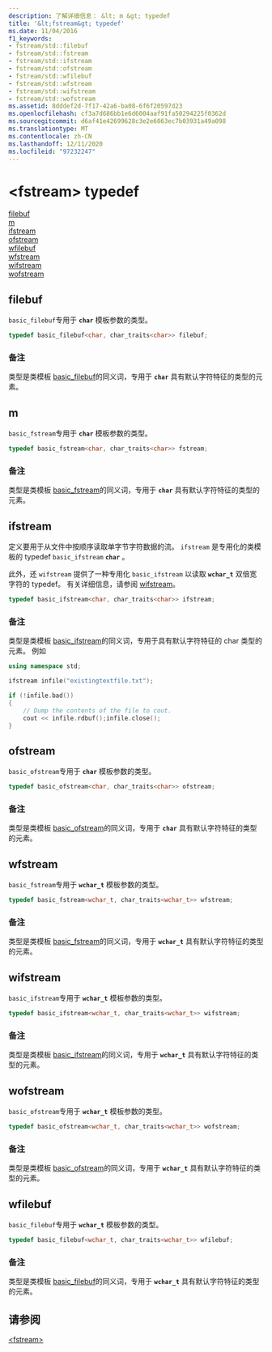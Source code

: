 ```yaml
---
description: 了解详细信息： &lt; m &gt; typedef
title: '&lt;fstream&gt; typedef'
ms.date: 11/04/2016
f1_keywords:
- fstream/std::filebuf
- fstream/std::fstream
- fstream/std::ifstream
- fstream/std::ofstream
- fstream/std::wfilebuf
- fstream/std::wfstream
- fstream/std::wifstream
- fstream/std::wofstream
ms.assetid: 8dddef2d-7f17-42a6-ba08-6f6f20597d23
ms.openlocfilehash: cf3a7d686bb1e6d6004aaf91fa50294225f0362d
ms.sourcegitcommit: d6af41e42699628c3e2e6063ec7b03931a49a098
ms.translationtype: MT
ms.contentlocale: zh-CN
ms.lasthandoff: 12/11/2020
ms.locfileid: "97232247"
---
```

# <a name="ltfstreamgt-typedefs"></a>&lt;fstream&gt; typedef

[filebuf](#filebuf)\
[m](#fstream)\
[ifstream](#ifstream)\
[ofstream](#ofstream)\
[wfilebuf](#wfilebuf)\
[wfstream](#wfstream)\
[wifstream](#wifstream)\
[wofstream](#wofstream)

## <a name="filebuf"></a><a name="filebuf"></a> filebuf

`basic_filebuf`专用于 **`char`** 模板参数的类型。

```cpp
typedef basic_filebuf<char, char_traits<char>> filebuf;
```

### <a name="remarks"></a>备注

类型是类模板 [basic_filebuf](../standard-library/basic-filebuf-class.md)的同义词，专用于 **`char`** 具有默认字符特征的类型的元素。

## <a name="fstream"></a><a name="fstream"></a> m

`basic_fstream`专用于 **`char`** 模板参数的类型。

```cpp
typedef basic_fstream<char, char_traits<char>> fstream;
```

### <a name="remarks"></a>备注

类型是类模板 [basic_fstream](../standard-library/basic-fstream-class.md)的同义词，专用于 **`char`** 具有默认字符特征的类型的元素。

## <a name="ifstream"></a><a name="ifstream"></a> ifstream

定义要用于从文件中按顺序读取单字节字符数据的流。 `ifstream` 是专用化的类模板的 typedef `basic_ifstream` **`char`** 。

此外，还 `wifstream` 提供了一种专用化 `basic_ifstream` 以读取 **`wchar_t`** 双倍宽字符的 typedef。 有关详细信息，请参阅 [wifstream](../standard-library/fstream-typedefs.md#wifstream)。

```cpp
typedef basic_ifstream<char, char_traits<char>> ifstream;
```

### <a name="remarks"></a>备注

类型是类模板 [basic_ifstream](../standard-library/basic-ifstream-class.md)的同义词，专用于具有默认字符特征的 char 类型的元素。 例如

```cpp
using namespace std;

ifstream infile("existingtextfile.txt");

if (!infile.bad())
{
    // Dump the contents of the file to cout.
    cout << infile.rdbuf();infile.close();
}
```

## <a name="ofstream"></a><a name="ofstream"></a> ofstream

`basic_ofstream`专用于 **`char`** 模板参数的类型。

```cpp
typedef basic_ofstream<char, char_traits<char>> ofstream;
```

### <a name="remarks"></a>备注

类型是类模板 [basic_ofstream](../standard-library/basic-ofstream-class.md)的同义词，专用于 **`char`** 具有默认字符特征的类型的元素。

## <a name="wfstream"></a><a name="wfstream"></a> wfstream

`basic_fstream`专用于 **`wchar_t`** 模板参数的类型。

```cpp
typedef basic_fstream<wchar_t, char_traits<wchar_t>> wfstream;
```

### <a name="remarks"></a>备注

类型是类模板 [basic_fstream](../standard-library/basic-fstream-class.md)的同义词，专用于 **`wchar_t`** 具有默认字符特征的类型的元素。

## <a name="wifstream"></a><a name="wifstream"></a> wifstream

`basic_ifstream`专用于 **`wchar_t`** 模板参数的类型。

```cpp
typedef basic_ifstream<wchar_t, char_traits<wchar_t>> wifstream;
```

### <a name="remarks"></a>备注

类型是类模板 [basic_ifstream](../standard-library/basic-ifstream-class.md)的同义词，专用于 **`wchar_t`** 具有默认字符特征的类型的元素。

## <a name="wofstream"></a><a name="wofstream"></a> wofstream

`basic_ofstream`专用于 **`wchar_t`** 模板参数的类型。

```cpp
typedef basic_ofstream<wchar_t, char_traits<wchar_t>> wofstream;
```

### <a name="remarks"></a>备注

类型是类模板 [basic_ofstream](../standard-library/basic-ofstream-class.md)的同义词，专用于 **`wchar_t`** 具有默认字符特征的类型的元素。

## <a name="wfilebuf"></a><a name="wfilebuf"></a> wfilebuf

`basic_filebuf`专用于 **`wchar_t`** 模板参数的类型。

```cpp
typedef basic_filebuf<wchar_t, char_traits<wchar_t>> wfilebuf;
```

### <a name="remarks"></a>备注

类型是类模板 [basic_filebuf](../standard-library/basic-filebuf-class.md)的同义词，专用于 **`wchar_t`** 具有默认字符特征的类型的元素。

## <a name="see-also"></a>请参阅

[\<fstream>](../standard-library/fstream.md)
